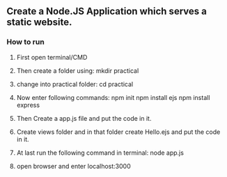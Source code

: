 ## Create a Node.JS Application which serves a static website.

### How to run

1. First open terminal/CMD

2. Then create a folder using:
   mkdir practical

3. change into practical folder:
   cd practical

4. Now enter following commands:
   npm init
   npm install ejs
   npm install express

5. Then Create a app.js file and put the code in it.

6. Create views folder and in that folder create Hello.ejs and put the code in it.

7. At last run the following command in terminal:
   node app.js

8. open browser and enter localhost:3000
